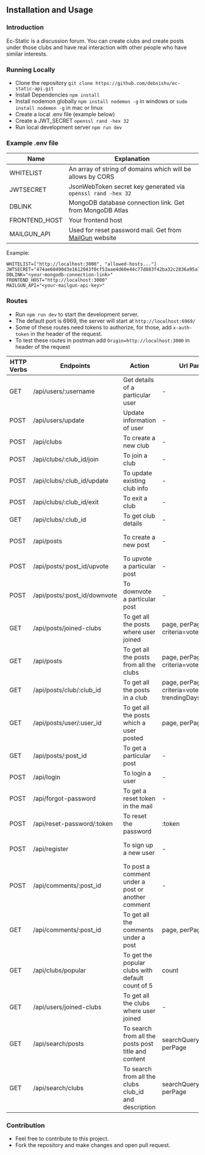 ## Installation and Usage

### Introduction

Ec-Static is a discussion forum. You can create clubs and create posts under those clubs and have real interaction with other people who have similar interests.

### Running Locally

- Clone the repository `git clone https://github.com/debsishu/ec-static-api.git`
- Install Dependencies `npm install`
- Install nodemon globally `npm install nodemon -g` in windows or `sudo install nodemon -g` in mac or linux
- Create a local .env file (example below)
- Create a JWT_SECRET `openssl rand -hex 32`
- Run local development server `npm run dev`

### Example .env file

| Name          | Explanation                                                                        |
| ------------- | ---------------------------------------------------------------------------------- |
| WHITELIST     | An array of string of domains which will be allows by CORS                         |
| JWTSECRET     | JsonWebToken secret key generated via `openssl rand -hex 32`                       |
| DBLINK        | MongoDB database connection link. Get from MongoDB Atlas                           |
| FRONTEND_HOST | Your frontend host                                                                 |
| MAILGUN_API   | Used for reset password mail. Get from [MailGun](https://www.mailgun.com/) website |

Example:

```plaintext
WHITELIST=["http://localhost:3000", "allowed-hosts..."]
JWTSECRET="474ae68490d3e1612043f0cf53aae4d60e44c77d883f42ba32c2836a95a73527"
DBLINK="<your-mongodb-connection-link>"
FRONTEND_HOST="http://localhost:3000"
MAILGUN_API="<your-mailgun-api-key>"
```

### Routes

- Run `npm run dev` to start the development server.
- The default port is 6969, the server will start at `http://localhost:6969/`
- Some of these routes need tokens to authorize, for those, add `x-auth-token` in the header of the request.
- To test these routes in postman add `Origin=http://localhost:3000` in header of the request

| HTTP Verbs | Endpoints                    | Action                                               | Url Parameters                                             | Request Body                                                 | Token Required |
| ---------- | ---------------------------- | ---------------------------------------------------- | ---------------------------------------------------------- | ------------------------------------------------------------ | -------------- |
| GET        | /api/users/:username         | Get details of a particular user                     | \-                                                         | \-                                                           | NO             |
| POST       | /api/users/update            | Update information of user                           | \-                                                         | name, profile_picture, cover_photo, bio                      | YES            |
| POST       | /api/clubs                   | To create a new club                                 | \-                                                         | name, club_id, description                                   | YES            |
| POST       | /api/clubs/:club_id/join     | To join a club                                       | \-                                                         | \-                                                           | YES            |
| POST       | /api/clubs/:club_id/update   | To update existing club info                         | \-                                                         | name, description, club_profile_picture, club_banner_picture | YES            |
| POST       | /api/clubs/:club_id/exit     | To exit a club                                       | \-                                                         | \-                                                           | YES            |
| GET        | /api/clubs/:club_id          | To get club details                                  | \-                                                         | \-                                                           | NO             |
| POST       | /api/posts                   | To create a new post                                 | \-                                                         | club_id, post_title, post_content, post_image                | YES            |
| POST       | /api/posts/:post_id/upvote   | To upvote a particular post                          | \-                                                         | \-                                                           | YES            |
| POST       | /api/posts/:post_id/downvote | To downvote a particular post                        | \-                                                         | \-                                                           | YES            |
| GET        | /api/posts/joined-clubs      | To get all the posts where user joined               | page, perPage, criteria=vote/time                          | \-                                                           | YES            |
| GET        | /api/posts                   | To get all the posts from all the clubs              | page, perPage, criteria=vote/time                          | \-                                                           | NO             |
| GET        | /api/posts/club/:club_id     | To get all the posts in a club                       | page, perPage, criteria=vote/time/trending, trendingDays=7 | \-                                                           | NO             |
| GET        | /api/posts/user/:user_id     | To get all the posts which a user posted             | page, perPage                                              | \-                                                           | NO             |
| GET        | /api/posts/:post_id          | To get a particular post                             | \-                                                         | \-                                                           | NO             |
| POST       | /api/login                   | To login a user                                      | \-                                                         | username, password                                           | NO             |
| POST       | /api/forgot-password         | To get a reset token in the mail                     | \-                                                         | email                                                        | NO             |
| POST       | /api/reset-password/:token   | To reset the password                                | :token                                                     | newPassword                                                  | NO             |
| POST       | /api/register                | To sign up a new user                                | \-                                                         | name, email, username, password                              | NO             |
| POST       | /api/comments/:post_id       | To post a comment under a post or another comment    | \-                                                         | comment_id?, content                                         | YES            |
| GET        | /api/comments/:post_id       | To get all the comments under a post                 | page, perPage                                              | \-                                                           | NO             |
| GET        | /api/clubs/popular           | To get the popular clubs with default count of 5     | count                                                      | \-                                                           | NO             |
| GET        | /api/users/joined-clubs      | To get all the clubs where user joined               | \-                                                         | \-                                                           | YES            |
| GET        | /api/search/posts            | To search from all the posts post title and content  | searchQuery, page, perPage                                 | \-                                                           | NO             |
| GET        | /api/search/clubs            | To search from all the clubs club_id and description | searchQuery, page, perPage                                 | \-                                                           | NO             |

### Contribution

- Feel free to contribute to this project.
- Fork the repository and make changes and open pull request.
